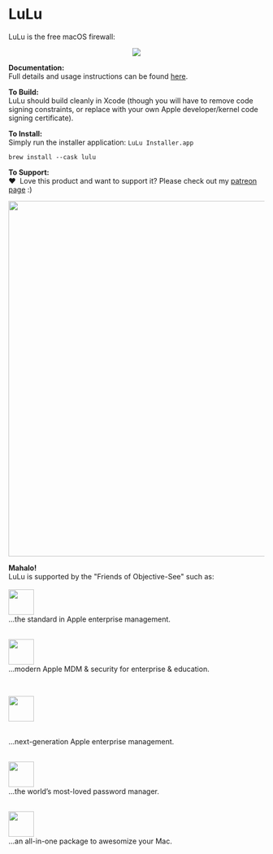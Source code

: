 # LuLu

LuLu is the free macOS firewall:
<p align="center"><img src="https://objective-see.com/images/LL/lulu.png"></p>

**Documentation:** \
Full details and usage instructions can be found [here](https://objective-see.com/products/lulu.html). 

**To Build:** \
LuLu should build cleanly in Xcode (though you will have to remove code signing constraints, or replace with your own Apple developer/kernel code signing certificate).

**To Install:** \
Simply run the installer application: `LuLu Installer.app`

    brew install --cask lulu

**To Support:** \
&#x2764;&nbsp; Love this product and want to support it? Please check out my [patreon page](https://www.patreon.com/objective_see) :)

<p align="center">
<a class="inlineLink" href="https://www.patreon.com/objective_see">
		<img src="https://objective-see.com/patreon/images/patreon.jpg" width="700" style="display:block; margin:auto;"/>
</a>
</p>    

**Mahalo!** \
LuLu is supported by the "Friends of Objective-See" such as:
\
\
<a href="https://www.jamf.com/?utm_source=objective-see&utm_medium=sponsored-link&utm_campaign=next-gen-security&utm_content=2021-02-05_protect">
  <img src="https://objective-see.com/images/friends/jamf.png" height="50px" />
</a>
\
...the standard in Apple enterprise management.

\
<a href="http://mosyle.com/">
  <img src="https://objective-see.com/images/friends/mosyle.png" height="50px" />
</a>
\
...modern Apple MDM & security for enterprise &amp; education.

\
<a href="http://kandji.io/">
<!-- This should work, per https://docs.github.com/en/get-started/writing-on-github/getting-started-with-writing-and-formatting-on-github/basic-writing-and-formatting-syntax#specifying-the-theme-an-image-is-shown-to and I think it's an improvement but doesn't actually seem to be working right.  I don't get why there are 3 image URLs.  At least in preview, it seems to be using the 3rd URL.  I expected it to be using the first. -->
  <picture>
  <source media="(prefers-color-scheme: dark)" srcset="https://elvey.com/kandji.noalpha.png">
  <source media="(prefers-color-scheme: light)" srcset="https://objective-see.org/images/friends/textless/kandji.png">
  <img alt="" src="https://elvey.com/kandji.noalpha.png" height="50px">
</picture> 
</a>

\
...next-generation Apple enterprise management. 

\
<a href="https://1password.com/?utm_medium=parnter&utm_source=Objective-See&utm_campaign=gp&utm_content=sponsorship">
    <img src="https://objective-see.com/images/friends/1Password.png" height="50px" />
</a>
\
...the world’s most-loved password manager.

\
<a href="https://macpaw.com/cleanmymac">
  <img src="https://objective-see.com/images/friends/cleanmymac.png" height="50px" />
</a>
\
...an all-in-one package to awesomize your Mac.
